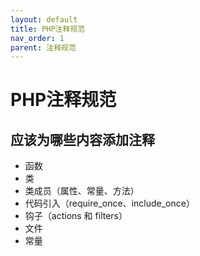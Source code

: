 ```yaml
---
layout: default
title: PHP注释规范
nav_order: 1
parent: 注释规范
---
```


# PHP注释规范

## 应该为哪些内容添加注释

 * 函数
 * 类
 * 类成员（属性、常量、方法）
 * 代码引入（require_once、include_once）
 * 钩子（actions 和 filters）
 * 文件
 * 常量
